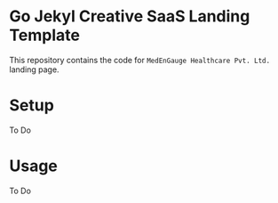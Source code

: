 # Go Jekyl Creative SaaS Landing Template

This repository contains the code for `MedEnGauge Healthcare Pvt. Ltd.` landing page.

# Setup

To Do

# Usage

To Do
